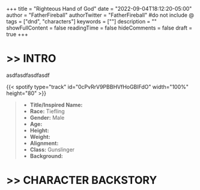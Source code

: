 +++
title = "Righteous Hand of God"
date = "2022-09-04T18:12:20-05:00"
author = "FatherFireball"
authorTwitter = "FatherFireball" #do not include @
tags = ["dnd", "characters"]
keywords = [""]
description = ""
showFullContent = false
readingTime = false
hideComments = false
draft = true
+++

# >> INTRO

asdfasdfasdfasdf

{{< spotify type="track" id="0cPvRrV9PBBHVfHoGBlFdO" width="100%" height="80" >}}

>* **Title/Inspired Name:**   
>* **Race:** Tiefling  
>* **Gender:** Male  
>* **Age:**   
>* **Height:**   
>* **Weight:**   
>* **Alignment:** 
>* **Class:** Gunslinger  
>* **Background:** 


# >> CHARACTER BACKSTORY

